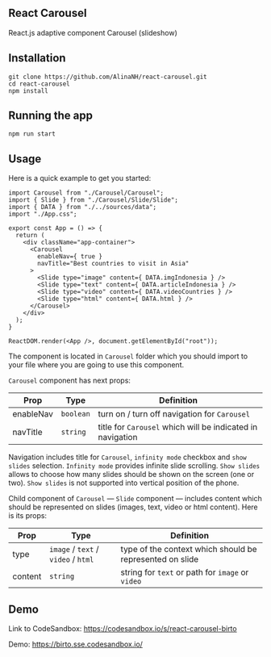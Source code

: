 ## React Carousel

React.js adaptive component Carousel (slideshow)


## Installation

```
git clone https://github.com/AlinaNH/react-carousel.git
cd react-carousel
npm install
```


## Running the app

```
npm run start
```

## Usage

Here is a quick example to get you started:

```import React from "react";
import Carousel from "./Carousel/Carousel";
import { Slide } from "./Carousel/Slide/Slide";
import { DATA } from "./../sources/data";
import "./App.css";

export const App = () => {
  return (
    <div className="app-container">
      <Carousel
        enableNav={ true }
        navTitle="Best countries to visit in Asia"
      >
        <Slide type="image" content={ DATA.imgIndonesia } />
        <Slide type="text" content={ DATA.articleIndonesia } />
        <Slide type="video" content={ DATA.videoCountries } />
        <Slide type="html" content={ DATA.html } />
      </Carousel>
    </div>
  );
}

ReactDOM.render(<App />, document.getElementById("root"));
```

The component is located in ```Carousel``` folder which you should import to your file where you are going to use this component.

```Carousel``` component has next props:

Prop | Type | Definition |
------------ | ------------- | ------------- |
enableNav | ```boolean``` | turn on / turn off navigation for ```Carousel```
navTitle | ```string``` | title for ```Carousel``` which will be indicated in navigation

Navigation includes title for ```Carousel```, ```infinity mode``` checkbox and ```show slides``` selection. ```Infinity mode``` provides infinite slide scrolling. ```Show slides``` allows to choose how many slides should be shown on the screen (one or two). ```Show slides``` is not supported into vertical position of the phone.

Child component of ```Carousel``` — ```Slide``` component — includes content which should be represented on slides (images, text, video or html content). Here is its props:

Prop | Type | Definition |
------------ | ------------- | ------------- |
type | ```image``` / ```text``` / ```video``` / ```html``` | type of the context which should be represented on slide
content | ```string``` | string for ```text``` or path for ```image``` or ```video```


## Demo

Link to CodeSandbox: https://codesandbox.io/s/react-carousel-birto

Demo: https://birto.sse.codesandbox.io/